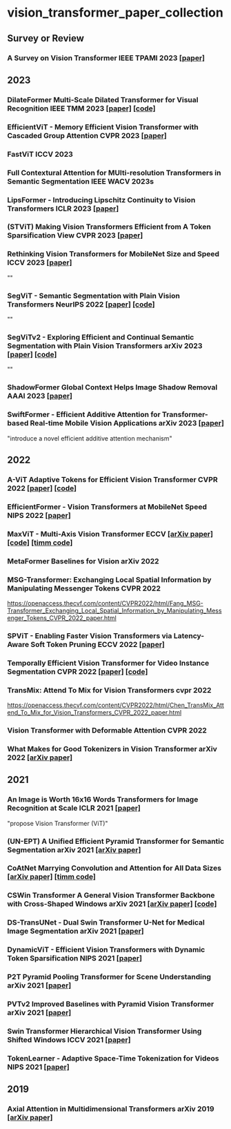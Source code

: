 # vision_transformer_paper_collection

## Survey or Review
### A Survey on Vision Transformer IEEE TPAMI 2023 [[paper]](https://ieeexplore.ieee.org/document/9716741)

## 2023
### DilateFormer Multi-Scale Dilated Transformer for Visual Recognition IEEE TMM 2023 [[paper]](https://arxiv.org/abs/2302.01791) [[code]](https://github.com/JIAOJIAYUASD/dilateformer)
### EfficientViT - Memory Efficient Vision Transformer with Cascaded Group Attention CVPR 2023 [[paper]](https://arxiv.org/abs/2305.07027)
### FastViT ICCV 2023
### Full Contextural Attention for MUlti-resolution Transformers in Semantic Segmentation IEEE WACV 2023s
### LipsFormer - Introducing Lipschitz Continuity to Vision Transformers ICLR 2023 [[paper]](https://arxiv.org/abs/2304.09856)
### (STViT) Making Vision Transformers Efficient from A Token Sparsification View CVPR 2023 [[paper]](https://arxiv.org/abs/2303.08685)
### Rethinking Vision Transformers for MobileNet Size and Speed ICCV 2023 [[paper]](https://arxiv.org/abs/2212.08059)
""
### SegViT - Semantic Segmentation with Plain Vision Transformers NeurIPS 2022 [[paper]](https://arxiv.org/abs/2210.05844) [[code]](https://github.com/zbwxp/SegVit)
""
### SegViTv2 - Exploring Efficient and Continual Semantic Segmentation with Plain Vision Transformers arXiv 2023 [[paper]](https://arxiv.org/abs/2306.06289) [[code]](https://github.com/zbwxp/SegVit)
""
### ShadowFormer Global Context Helps Image Shadow Removal AAAI 2023 [[paper]](https://arxiv.org/abs/2302.01650)
### SwiftFormer - Efficient Additive Attention for Transformer-based Real-time Mobile Vision Applications arXiv 2023 [[paper]](https://arxiv.org/abs/2303.15446)
"introduce a novel efficient additive attention mechanism"

## 2022
### A-ViT Adaptive Tokens for Efficient Vision Transformer CVPR 2022 [[paper]](https://openaccess.thecvf.com/content/CVPR2022/html/Yin_A-ViT_Adaptive_Tokens_for_Efficient_Vision_Transformer_CVPR_2022_paper.html) [[code]](https://github.com/NVlabs/A-ViT)
### EfficientFormer - Vision Transformers at MobileNet Speed NIPS 2022 [[paper]](https://arxiv.org/abs/2206.01191)
### MaxViT - Multi-Axis Vision Transformer ECCV [[arXiv paper]](https://arxiv.org/abs/2204.01697) [[code]](https://github.com/google-research/maxvit) [[timm code]](https://github.com/rwightman/pytorch-image-models)
### MetaFormer Baselines for Vision arXiv 2022
### MSG-Transformer: Exchanging Local Spatial Information by Manipulating Messenger Tokens CVPR 2022
https://openaccess.thecvf.com/content/CVPR2022/html/Fang_MSG-Transformer_Exchanging_Local_Spatial_Information_by_Manipulating_Messenger_Tokens_CVPR_2022_paper.html
### SPViT - Enabling Faster Vision Transformers via Latency-Aware Soft Token Pruning ECCV 2022 [[paper]](https://link.springer.com/chapter/10.1007/978-3-031-20083-0_37)
### Temporally Efficient Vision Transformer for Video Instance Segmentation CVPR 2022 [[paper]](https://openaccess.thecvf.com/content/CVPR2022/html/Yang_Temporally_Efficient_Vision_Transformer_for_Video_Instance_Segmentation_CVPR_2022_paper.html) [[code]](https://github.com/hustvl/TeViT)
### TransMix: Attend To Mix for Vision Transformers cvpr 2022
https://openaccess.thecvf.com/content/CVPR2022/html/Chen_TransMix_Attend_To_Mix_for_Vision_Transformers_CVPR_2022_paper.html
### Vision Transformer with Deformable Attention CVPR 2022
### What Makes for Good Tokenizers in Vision Transformer arXiv 2022 [[arXiv paper]](https://arxiv.org/abs/2212.11115)

## 2021
### An Image is Worth 16x16 Words Transformers for Image Recognition at Scale ICLR 2021 [[paper]](https://arxiv.org/abs/2010.11929)
"propose Vision Transformer (ViT)"
### (UN-EPT) A Unified Efficient Pyramid Transformer for Semantic Segmentation arXiv 2021 [[arXiv paper]](https://arxiv.org/abs/2107.14209)
### CoAtNet Marrying Convolution and Attention for All Data Sizes [[arXiv paper]](https://arxiv.org/abs/2106.04803) [[timm code]](https://github.com/rwightman/pytorch-image-models)
### CSWin Transformer A General Vision Transformer Backbone with Cross-Shaped Windows arXiv 2021 [[arXiv paper]](https://arxiv.org/abs/2107.00652) [[code]](https://github.com/microsoft/CSWin-Transformer)
### DS-TransUNet - Dual Swin Transformer U-Net for Medical Image Segmentation arXiv 2021 [[paper]]()
### DynamicViT - Efficient Vision Transformers with Dynamic Token Sparsification NIPS 2021 [[paper]]()
### P2T Pyramid Pooling Transformer for Scene Understanding arXiv 2021 [[paper]]()
### PVTv2 Improved Baselines with Pyramid Vision Transformer arXiv 2021 [[paper]]()
### Swin Transformer Hierarchical Vision Transformer Using Shifted Windows ICCV 2021 [[paper]]()
### TokenLearner - Adaptive Space-Time Tokenization for Videos NIPS 2021 [[paper]](https://proceedings.neurips.cc/paper/2021/hash/6a30e32e56fce5cf381895dfe6ca7b6f-Abstract.html)

## 2019
### Axial Attention in Multidimensional Transformers arXiv 2019 [[arXiv paper]](https://arxiv.org/abs/1912.12180)
